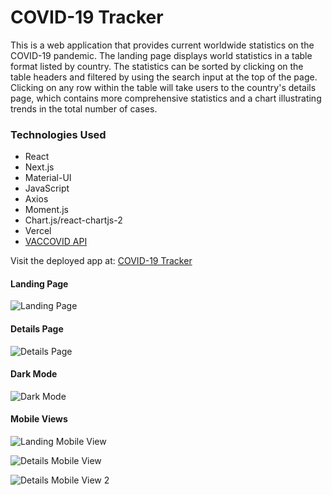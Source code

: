 # COVID-19 Tracker

This is a web application that provides current worldwide statistics on the COVID-19 pandemic. The landing page displays world statistics in a table format listed by country. The statistics can be sorted by clicking on the table headers and filtered by using the search input at the top of the page. Clicking on any row within the table will take users to the country's details page, which contains more comprehensive statistics and a chart illustrating trends in the total number of cases.

### Technologies Used

- React
- Next.js
- Material-UI
- JavaScript
- Axios
- Moment.js
- Chart.js/react-chartjs-2
- Vercel
- [VACCOVID API](https://rapidapi.com/vaccovidlive-vaccovidlive-default/api/vaccovid-coronavirus-vaccine-and-treatment-tracker)

Visit the deployed app at: [COVID-19 Tracker](https://nextjs-covid19-tracker.vercel.app/)

#### Landing Page

![Landing Page](./public/screenshots/landing-page.png)

#### Details Page

![Details Page](./public/screenshots/details-page.png)

#### Dark Mode

![Dark Mode](./public/screenshots/dark-mode.png)

#### Mobile Views

![Landing Mobile View](./public/screenshots/landing-page-mobile.png)

![Details Mobile View](./public/screenshots/details-page-mobile.png)

![Details Mobile View 2](./public/screenshots/details-page-mobile-2.png)
